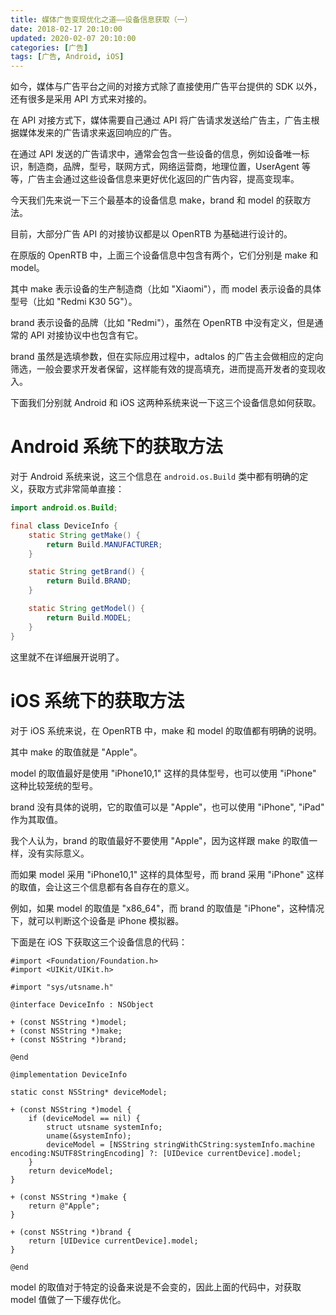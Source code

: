 ```yaml
---
title: 媒体广告变现优化之道——设备信息获取（一）
date: 2018-02-17 20:10:00
updated: 2020-02-07 20:10:00
categories: [广告]
tags: [广告, Android, iOS]
---
```


如今，媒体与广告平台之间的对接方式除了直接使用广告平台提供的 SDK 以外，还有很多是采用 API 方式来对接的。

在 API 对接方式下，媒体需要自己通过 API 将广告请求发送给广告主，广告主根据媒体发来的广告请求来返回响应的广告。

在通过 API 发送的广告请求中，通常会包含一些设备的信息，例如设备唯一标识，制造商，品牌，型号，联网方式，网络运营商，地理位置，UserAgent 等等，广告主会通过这些设备信息来更好优化返回的广告内容，提高变现率。

今天我们先来说一下三个最基本的设备信息 make，brand 和 model 的获取方法。

<!--more-->

目前，大部分广告 API 的对接协议都是以 OpenRTB 为基础进行设计的。

在原版的 OpenRTB 中，上面三个设备信息中包含有两个，它们分别是 make 和 model。

其中 make 表示设备的生产制造商（比如 "Xiaomi"），而 model 表示设备的具体型号（比如 "Redmi K30 5G"）。

brand 表示设备的品牌（比如 "Redmi"），虽然在 OpenRTB 中没有定义，但是通常的 API 对接协议中也包含有它。

brand 虽然是选填参数，但在实际应用过程中，adtalos 的广告主会做相应的定向筛选，一般会要求开发者保留，这样能有效的提高填充，进而提高开发者的变现收入。

下面我们分别就 Android 和 iOS 这两种系统来说一下这三个设备信息如何获取。

# Android 系统下的获取方法

对于 Android 系统来说，这三个信息在 `android.os.Build` 类中都有明确的定义，获取方式非常简单直接：

```java
import android.os.Build;

final class DeviceInfo {
    static String getMake() {
        return Build.MANUFACTURER;
    }

    static String getBrand() {
        return Build.BRAND;
    }

    static String getModel() {
        return Build.MODEL;
    }
}
```

这里就不在详细展开说明了。

# iOS 系统下的获取方法

对于 iOS 系统来说，在 OpenRTB 中，make 和 model 的取值都有明确的说明。

其中 make 的取值就是 "Apple"。

model 的取值最好是使用 "iPhone10,1" 这样的具体型号，也可以使用 "iPhone" 这种比较笼统的型号。

brand 没有具体的说明，它的取值可以是 "Apple"，也可以使用 "iPhone", "iPad" 作为其取值。

我个人认为，brand 的取值最好不要使用 "Apple"，因为这样跟 make 的取值一样，没有实际意义。

而如果 model 采用 "iPhone10,1" 这样的具体型号，而 brand 采用 "iPhone" 这样的取值，会让这三个信息都有各自存在的意义。

例如，如果 model 的取值是 "x86_64"，而 brand 的取值是 "iPhone"，这种情况下，就可以判断这个设备是 iPhone 模拟器。

下面是在 iOS 下获取这三个设备信息的代码：

```objc
#import <Foundation/Foundation.h>
#import <UIKit/UIKit.h>

#import "sys/utsname.h"

@interface DeviceInfo : NSObject

+ (const NSString *)model;
+ (const NSString *)make;
+ (const NSString *)brand;

@end

@implementation DeviceInfo

static const NSString* deviceModel;

+ (const NSString *)model {
    if (deviceModel == nil) {
        struct utsname systemInfo;
        uname(&systemInfo);
        deviceModel = [NSString stringWithCString:systemInfo.machine encoding:NSUTF8StringEncoding] ?: [UIDevice currentDevice].model;
    }
    return deviceModel;
}

+ (const NSString *)make {
    return @"Apple";
}

+ (const NSString *)brand {
    return [UIDevice currentDevice].model;
}

@end
```

model 的取值对于特定的设备来说是不会变的，因此上面的代码中，对获取 model 值做了一下缓存优化。
